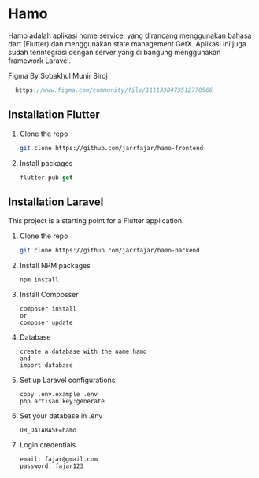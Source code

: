 # Hamo

Hamo adalah aplikasi home service, yang dirancang menggunakan bahasa dart (Flutter) dan menggunakan state management GetX. Aplikasi ini juga sudah terintegrasi dengan server yang di bangung menggunakan framework Laravel.


Figma By Sobakhul Munir Siroj
 ```go
   https://www.figma.com/community/file/1111338473512770566
```

## Installation Flutter


1. Clone the repo

   ```bash
   git clone https://github.com/jarrfajar/hamo-frontend
   ```
2. Install packages

   ```dart
   flutter pub get
   ```
## Installation Laravel

This project is a starting point for a Flutter application.

1. Clone the repo

   ```bash
   git clone https://github.com/jarrfajar/hamo-backend
   ```
2. Install NPM packages

   ```npm
   npm install
   ```
3. Install Composser

   ```composer
   composer install
   or
   composer update
   ```
4. Database

   ```laravel
   create a database with the name hamo
   and
   import database
   ```

5. Set up Laravel configurations

   ```laravel
   copy .env.example .env
   php artisan key:generate
   ```
6. Set your database in .env

   ```laravel
   DB_DATABASE=hamo
   ```
7. Login credentials

   ```laravel
   email: fajar@gmail.com
   password: fajar123
   ```


